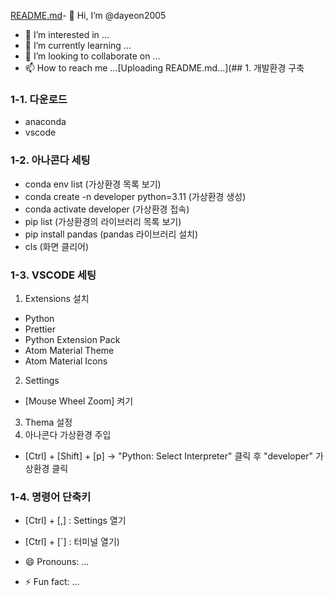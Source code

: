 [README.md](https://github.com/user-attachments/files/16974819/README.md)- 👋 Hi, I’m @dayeon2005
- 👀 I’m interested in ...
- 🌱 I’m currently learning ...
- 💞️ I’m looking to collaborate on ...
- 📫 How to reach me ...[Uploading README.md…](## 1. 개발환경 구축
### 1-1. 다운로드
- anaconda
- vscode

### 1-2. 아나콘다 세팅
 - conda env list                           (가상환경 목록 보기)
 - conda create -n developer python=3.11    (가상환경 생성)
 - conda activate developer                 (가상환경 접속)
 - pip list                                 (가상환경의 라이브러리 목록 보기)
 - pip install pandas                       (pandas 라이브러리 설치)
 - cls                                      (화면 클리어)

### 1-3. VSCODE 세팅
1. Extensions 설치
  - Python
  - Prettier
  - Python Extension Pack
  - Atom Material Theme
  - Atom Material Icons
2. Settings
  - [Mouse Wheel Zoom] 켜기
3. Thema 설정
4. 아나콘다 가상환경 주입
  - [Ctrl] + [Shift] + [p] → "Python: Select Interpreter" 클릭 후
  "developer" 가상환경 클릭

### 1-4. 명령어 단축키
 - [Ctrl] + [,] : Settings 열기
 - [Ctrl] + [`] : 터미널 열기)

- 😄 Pronouns: ...
- ⚡ Fun fact: ...

<!---
dayeon2005/dayeon2005 is a ✨ special ✨ repository because its `README.md` (this file) appears on your GitHub profile.
You can click the Preview link to take a look at your changes.
--->
